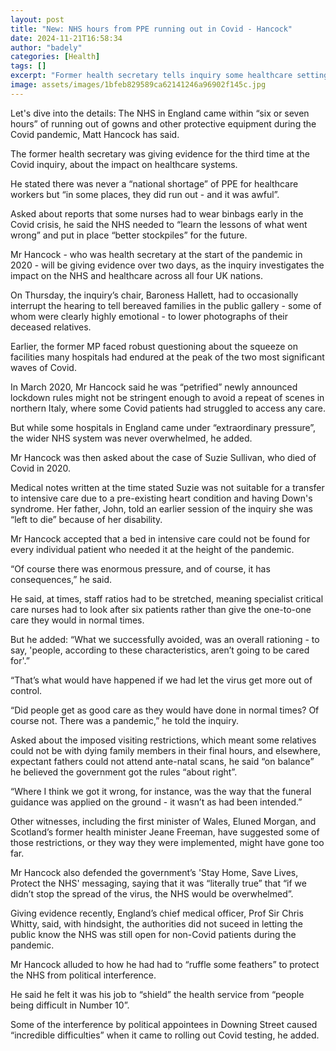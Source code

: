 ```yaml
---
layout: post
title: "New: NHS hours from PPE running out in Covid - Hancock"
date: 2024-11-21T16:58:34
author: "badely"
categories: [Health]
tags: []
excerpt: "Former health secretary tells inquiry some healthcare settings did run out - 'and it was awful'."
image: assets/images/1bfeb829589ca62141246a96902f145c.jpg
---
```


Let's dive into the details: The NHS in England came within “six or seven hours” of running out of gowns and other protective equipment during the Covid pandemic, Matt Hancock has said.

The former health secretary was giving evidence for the third time at the Covid inquiry, about the impact on healthcare systems.

He stated there was never a “national shortage” of PPE for healthcare workers but “in some places, they did run out - and it was awful”.

Asked about reports that some nurses had to wear binbags early in the Covid crisis, he said the NHS needed to “learn the lessons of what went wrong” and put in place “better stockpiles” for the future.

Mr Hancock - who was health secretary at the start of the pandemic in 2020 - will be giving evidence over two days, as the inquiry investigates the impact on the NHS and healthcare across all four UK nations.

On Thursday, the inquiry’s chair, Baroness Hallett, had to occasionally interrupt the hearing to tell bereaved families in the public gallery - some of whom were clearly highly emotional - to lower photographs of their deceased relatives.

Earlier, the former MP faced robust questioning about the squeeze on facilities many hospitals had endured at the peak of the two most significant waves of Covid.

In March 2020, Mr Hancock said he was “petrified” newly announced lockdown rules might not be stringent enough to avoid a repeat of scenes in northern Italy, where some Covid patients had struggled to access any care.

But while some hospitals in England came under “extraordinary pressure”, the wider NHS system was never overwhelmed, he added.

Mr Hancock was then asked about the case of Suzie Sullivan, who died of Covid in 2020. 

Medical notes written at the time stated Suzie was not suitable for a transfer to intensive care due to a pre-existing heart condition and having Down's syndrome. Her father, John, told an earlier session of the inquiry she was “left to die” because of her disability.

Mr Hancock accepted that a bed in intensive care could not be found for every individual patient who needed it at the height of the pandemic.

“Of course there was enormous pressure, and of course, it has consequences,” he said.

He said, at times, staff ratios had to be stretched, meaning specialist critical care nurses had to look after six patients rather than give the one-to-one care they would in normal times.

But he added: “What we successfully avoided, was an overall rationing - to say, 'people, according to these characteristics, aren’t going to be cared for'.” 

“That’s what would have happened if we had let the virus get more out of control.

“Did people get as good care as they would have done in normal times? Of course not. There was a pandemic,” he told the inquiry.

Asked about the imposed visiting restrictions, which meant some relatives could not be with dying family members in their final hours, and elsewhere, expectant fathers could not attend ante-natal scans, he said “on balance” he believed the government got the rules “about right”.

“Where I think we got it wrong, for instance, was the way that the funeral guidance was applied on the ground - it wasn’t as had been intended.”

Other witnesses, including the first minister of Wales, Eluned Morgan, and Scotland’s former health minister Jeane Freeman, have suggested some of those restrictions, or they way they were implemented, might have gone too far.

Mr Hancock also defended the government’s 'Stay Home, Save Lives, Protect the NHS' messaging, saying that it was “literally true” that “if we didn’t stop the spread of the virus, the NHS would be overwhelmed”.

Giving evidence recently, England’s chief medical officer, Prof Sir Chris Whitty, said, with hindsight, the authorities did not suceed in letting the public know the NHS was still open for non-Covid patients during the pandemic.

Mr Hancock alluded to how he had had to “ruffle some feathers” to protect the NHS from political interference.

He said he felt it was his job to “shield” the health service from “people being difficult in Number 10”.

Some of the interference by political appointees in Downing Street caused “incredible difficulties” when it came to rolling out Covid testing, he added.


